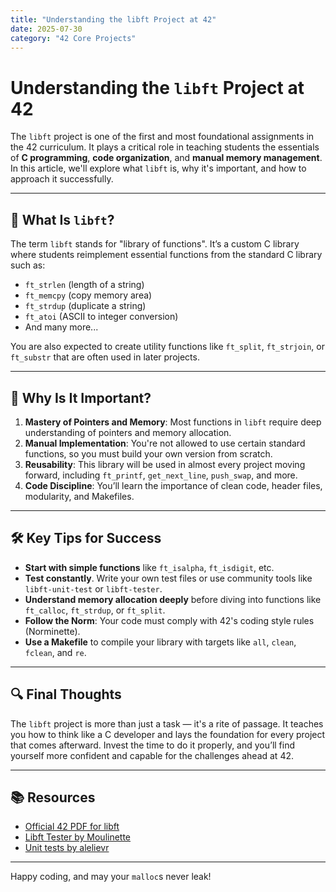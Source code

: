 ```yaml
---
title: "Understanding the libft Project at 42"
date: 2025-07-30
category: "42 Core Projects"
---
```


# Understanding the `libft` Project at 42

The `libft` project is one of the first and most foundational assignments in the 42 curriculum. It plays a critical role in teaching students the essentials of **C programming**, **code organization**, and **manual memory management**. In this article, we'll explore what `libft` is, why it's important, and how to approach it successfully.

---

## 🧱 What Is `libft`?

The term `libft` stands for "library of functions". It’s a custom C library where students reimplement essential functions from the standard C library such as:

- `ft_strlen` (length of a string)
- `ft_memcpy` (copy memory area)
- `ft_strdup` (duplicate a string)
- `ft_atoi` (ASCII to integer conversion)
- And many more...

You are also expected to create utility functions like `ft_split`, `ft_strjoin`, or `ft_substr` that are often used in later projects.

---

## 🧠 Why Is It Important?

1. **Mastery of Pointers and Memory**: Most functions in `libft` require deep understanding of pointers and memory allocation.
2. **Manual Implementation**: You're not allowed to use certain standard functions, so you must build your own version from scratch.
3. **Reusability**: This library will be used in almost every project moving forward, including `ft_printf`, `get_next_line`, `push_swap`, and more.
4. **Code Discipline**: You’ll learn the importance of clean code, header files, modularity, and Makefiles.

---

## 🛠️ Key Tips for Success

- **Start with simple functions** like `ft_isalpha`, `ft_isdigit`, etc.
- **Test constantly**. Write your own test files or use community tools like `libft-unit-test` or `libft-tester`.
- **Understand memory allocation deeply** before diving into functions like `ft_calloc`, `ft_strdup`, or `ft_split`.
- **Follow the Norm**: Your code must comply with 42's coding style rules (Norminette).
- **Use a Makefile** to compile your library with targets like `all`, `clean`, `fclean`, and `re`.

---

## 🔍 Final Thoughts

The `libft` project is more than just a task — it's a rite of passage. It teaches you how to think like a C developer and lays the foundation for every project that comes afterward. Invest the time to do it properly, and you’ll find yourself more confident and capable for the challenges ahead at 42.

---

## 📚 Resources

- [Official 42 PDF for libft](https://github.com/42Paris/42cursus-libft)
- [Libft Tester by Moulinette](https://github.com/Tripouille/libftTester)
- [Unit tests by alelievr](https://github.com/alelievr/libft-unit-test)

---

Happy coding, and may your `malloc`s never leak!
